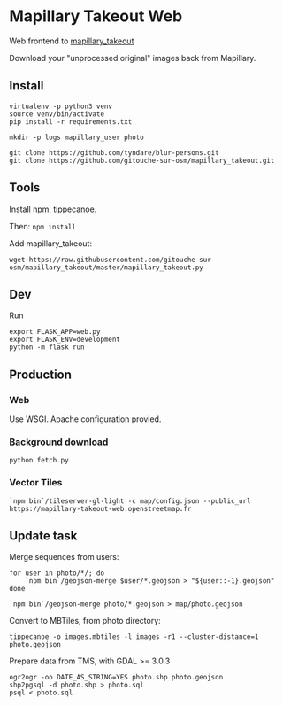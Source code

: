 # Mapillary Takeout Web

Web frontend to [mapillary_takeout](https://github.com/gitouche-sur-osm/mapillary_takeout)

Download your "unprocessed original" images back from Mapillary.

## Install

```
virtualenv -p python3 venv
source venv/bin/activate
pip install -r requirements.txt
```

```
mkdir -p logs mapillary_user photo
```

```
git clone https://github.com/tyndare/blur-persons.git
git clone https://github.com/gitouche-sur-osm/mapillary_takeout.git
```

## Tools

Install npm, tippecanoe.

Then:
``
npm install
``

Add mapillary_takeout:
```
wget https://raw.githubusercontent.com/gitouche-sur-osm/mapillary_takeout/master/mapillary_takeout.py
```

## Dev

Run

```
export FLASK_APP=web.py
export FLASK_ENV=development
python -m flask run
```

## Production

### Web

Use WSGI. Apache configuration provied.

### Background download

```
python fetch.py
```

### Vector Tiles

```
`npm bin`/tileserver-gl-light -c map/config.json --public_url https://mapillary-takeout-web.openstreetmap.fr
```

## Update task

Merge sequences from users:
```
for user in photo/*/; do
    `npm bin`/geojson-merge $user/*.geojson > "${user::-1}.geojson"
done

`npm bin`/geojson-merge photo/*.geojson > map/photo.geojson
```

Convert to MBTiles, from photo directory:
```
tippecanoe -o images.mbtiles -l images -r1 --cluster-distance=1 photo.geojson
```

Prepare data from TMS, with GDAL >= 3.0.3
```
ogr2ogr -oo DATE_AS_STRING=YES photo.shp photo.geojson
shp2pgsql -d photo.shp > photo.sql
psql < photo.sql
```
